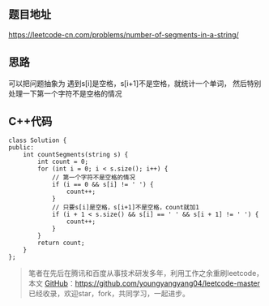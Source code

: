 ## 题目地址 
https://leetcode-cn.com/problems/number-of-segments-in-a-string/

## 思路 

可以把问题抽象为 遇到s[i]是空格，s[i+1]不是空格，就统计一个单词， 然后特别处理一下第一个字符不是空格的情况

## C++代码

```
class Solution {
public:
    int countSegments(string s) {
        int count = 0;
        for (int i = 0; i < s.size(); i++) {
            // 第一个字符不是空格的情况
            if (i == 0 && s[i] != ' ') {
                count++;
            }
            // 只要s[i]是空格，s[i+1]不是空格，count就加1
            if (i + 1 < s.size() && s[i] == ' ' && s[i + 1] != ' ') {
                count++;
            }
        }
        return count;
    }
};
```
> 笔者在先后在腾讯和百度从事技术研发多年，利用工作之余重刷leetcode，本文  [GitHub](https://github.com/youngyangyang04/leetcode-master )：https://github.com/youngyangyang04/leetcode-master 已经收录，欢迎star，fork，共同学习，一起进步。
